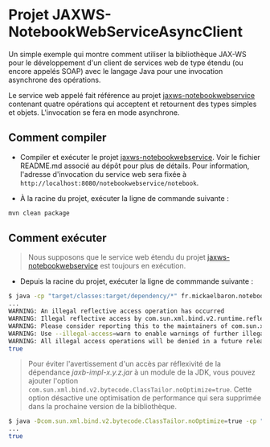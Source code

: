 # Projet JAXWS-NotebookWebServiceAsyncClient

Un simple exemple qui montre comment utiliser la bibliothèque JAX-WS pour le développement d'un client de services web de type étendu (ou encore appelés SOAP) avec le langage Java pour une invocation asynchrone des opérations.

Le service web appelé fait référence au projet [jaxws-notebookwebservice](https://github.com/mickaelbaron/jaxws-notebookwebservice) contenant quatre opérations qui acceptent et retournent des types simples et objets. L'invocation se fera en mode asynchrone.

## Comment compiler

* Compiler et exécuter le projet [jaxws-notebookwebservice](https://github.com/mickaelbaron/jaxws-notebookwebservice). Voir le fichier README.md associé au dépôt pour plus de détails. Pour information, l'adresse d'invocation du service web sera fixée à `http://localhost:8080/notebookwebservice/notebook`.

* À la racine du projet, exécuter la ligne de commande suivante :

```bash
mvn clean package
```

## Comment exécuter

> Nous supposons que le service web étendu du projet [jaxws-notebookwebservice](https://github.com/mickaelbaron/jaxws-notebookwebservice) est toujours en exécution.

* Depuis la racine du projet, exécuter la ligne de commmande suivante :

```bash
$ java -cp "target/classes:target/dependency/*" fr.mickaelbaron.notebookwebserviceasyncclient.NotebookServiceAsyncClient
...
WARNING: An illegal reflective access operation has occurred
WARNING: Illegal reflective access by com.sun.xml.bind.v2.runtime.reflect.opt.Injector (file:/Users/baronm/workspacepersowebserviceslabs/jaxws-notebookwebserviceasyncclient/target/dependency/jaxb-impl-2.3.0.1.jar) to method java.lang.ClassLoader.defineClass(java.lang.String,byte[],int,int)
WARNING: Please consider reporting this to the maintainers of com.sun.xml.bind.v2.runtime.reflect.opt.Injector
WARNING: Use --illegal-access=warn to enable warnings of further illegal reflective access operations
WARNING: All illegal access operations will be denied in a future release
true
```

> Pour éviter l'avertissement d'un accès par réflexivité de la dépendance _jaxb-impl-x.y.z.jar_ à un module de la JDK, vous pouvez ajouter l'option `com.sun.xml.bind.v2.bytecode.ClassTailor.noOptimize=true`. Cette option désactive une optimisation de performance qui sera supprimée dans la prochaine version de la bibliothèque.

```bash
$ java -Dcom.sun.xml.bind.v2.bytecode.ClassTailor.noOptimize=true -cp "target/classes:target/dependency/*" fr.mickaelbaron.notebookwebserviceasyncclient.NotebookServiceAsyncClient
...
true
```
